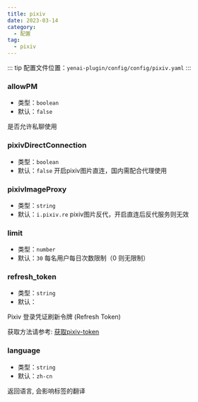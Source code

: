 ```yaml
---
title: pixiv
date: 2023-03-14
category:
  - 配置
tag:
  - pixiv
---
```


::: tip
配置文件位置：`yenai-plugin/config/config/pixiv.yaml`
:::

### allowPM

- 类型：`boolean`
- 默认：`false`

是否允许私聊使用


### pixivDirectConnection
- 类型：`boolean`
- 默认：`false`
开启pixiv图片直连，国内需配合代理使用

### pixivImageProxy
- 类型：`string`
- 默认：`i.pixiv.re`
pixiv图片反代，开启直连后反代服务则无效

### limit
- 类型：`number`
- 默认：`30`
每名用户每日次数限制（0 则无限制）

### refresh_token
- 类型：`string`
- 默认：` `

Pixiv 登录凭证刷新令牌 (Refresh Token)

获取方法请参考: [获取pixiv-token](../help.md#获取pixiv-token)

### language 
- 类型：`string`
- 默认：`zh-cn`

返回语言, 会影响标签的翻译
